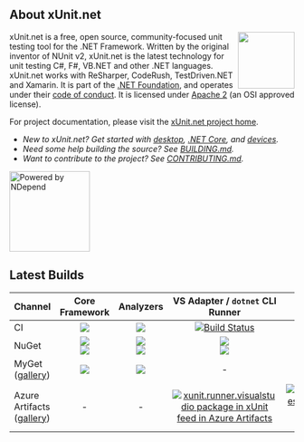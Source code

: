 ## About xUnit.net

[<img align="right" width="100px" src="https://dotnetfoundation.org/img/logo_big.svg" />](https://dotnetfoundation.org/projects?searchquery=xunit&type=project)

xUnit.net is a free, open source, community-focused unit testing tool for the .NET Framework. Written by the original inventor of NUnit v2, xUnit.net is the latest technology for unit testing C#, F#, VB.NET and other .NET languages. xUnit.net works with ReSharper, CodeRush, TestDriven.NET and Xamarin. It is part of the [.NET Foundation](https://www.dotnetfoundation.org/), and operates under their [code of conduct](https://www.dotnetfoundation.org/code-of-conduct). It is licensed under [Apache 2](https://opensource.org/licenses/Apache-2.0) (an OSI approved license).

For project documentation, please visit the [xUnit.net project home](https://xunit.github.io/).

* _New to xUnit.net? Get started with [desktop](https://xunit.net/docs/getting-started/netfx/visual-studio), [.NET Core](https://xunit.net/docs/getting-started/netcore/cmdline), and [devices](https://xunit.net/docs/getting-started/uwp/devices-runner)._
* _Need some help building the source? See [BUILDING.md](BUILDING.md)._
* _Want to contribute to the project? See [CONTRIBUTING.md](CONTRIBUTING.md)._

[<img src="https://raw.github.com/xunit/media/master/powered-by-ndepend-transparent.png" title="Powered by NDepend" width="142" />](http://www.ndepend.com/)

## Latest Builds

Channel  | Core Framework | Analyzers | VS Adapter / `dotnet` CLI Runner | Devices Runner
-------- | :------------: | :-------: | :------------: | :------------:
CI | <a href="https://ci.appveyor.com/project/xunit/xunit"><img src="https://ci.appveyor.com/api/projects/status/3ju9yoxaeafj9owb/branch/master?svg=true" /></a> | <a href="https://ci.appveyor.com/project/xunit/xunit-analyzers"><img src="https://ci.appveyor.com/api/projects/status/qvurc9j02j8a8qy4/branch/master?svg=true" /></a> | [![Build Status](https://dev.azure.com/dotnet/xUnit/_apis/build/status/Visual%20Studio%20Runner%20-%20CI?branchName=master)](https://dev.azure.com/dotnet/xUnit/_build/latest?definitionId=64&branchName=master) | [![Build Status](https://dev.azure.com/dotnet/xUnit/_apis/build/status/xUnit%20for%20Devices%20CI?branchName=master)](https://dev.azure.com/dotnet/xUnit/_build/latest?definitionId=23&branchName=master)
NuGet | <a href="https://www.nuget.org/packages/xunit"><img src="https://img.shields.io/nuget/v/xunit.svg?style=flat"></a><br><a href="https://www.nuget.org/packages/xunit/absoluteLatest"><img src="https://img.shields.io/nuget/vpre/xunit.svg?style=flat"></a> | <a href="https://www.nuget.org/packages/xunit.analyzers"><img src="https://img.shields.io/nuget/v/xunit.analyzers.svg?style=flat"></a><br><a href="https://www.nuget.org/packages/xunit.analyzers/absoluteLatest"><img src="https://img.shields.io/nuget/vpre/xunit.analyzers.svg?style=flat"></a> | <a href="https://www.nuget.org/packages/xunit.runner.visualstudio"><img src="https://img.shields.io/nuget/v/xunit.runner.visualstudio.svg?style=flat"></a><br><a href="https://www.nuget.org/packages/xunit.runner.visualstudio/absoluteLatest"><img src="https://img.shields.io/nuget/vpre/xunit.runner.visualstudio.svg?style=flat"></a> | <a href="https://www.nuget.org/packages/xunit.runner.devices"><img src="https://img.shields.io/nuget/v/xunit.runner.devices.svg?style=flat"></a><br><a href="https://www.nuget.org/packages/xunit.runner.devices/absoluteLatest"><img src="https://img.shields.io/nuget/vpre/xunit.runner.devices.svg?style=flat"></a>
MyGet<br>([gallery](https://www.myget.org/gallery/xunit/)) | <a href="https://myget.org/feed/xunit/package/nuget/xunit"><img src="https://img.shields.io/myget/xunit/vpre/xunit.svg?style=flat"></a> | <a href="https://myget.org/feed/xunit/package/nuget/xunit.analyzers"><img src="https://img.shields.io/myget/xunit/vpre/xunit.analyzers.svg?style=flat"></a> | - | -
Azure<br>Artifacts<br>([gallery](https://dev.azure.com/dotnet/xUnit/_packaging?_a=feed&feed=xUnit)) | - | - | [![xunit.runner.visualstudio package in xUnit feed in Azure Artifacts](https://feeds.dev.azure.com/dotnet/fe18572b-d1ba-496a-9e95-1af3bc3df99b/_apis/public/Packaging/Feeds/fe8eb338-07fd-45a0-b2ac-c80b58ca8c34/Packages/d5787e76-3ff2-4ac9-bd7f-a0c8ac3ec743/Badge)](https://dev.azure.com/dotnet/xUnit/_packaging?_a=package&feed=fe8eb338-07fd-45a0-b2ac-c80b58ca8c34&package=d5787e76-3ff2-4ac9-bd7f-a0c8ac3ec743&preferRelease=true) | [![xunit.runner.devices package in xUnit feed in Azure Artifacts](https://feeds.dev.azure.com/dotnet/fe18572b-d1ba-496a-9e95-1af3bc3df99b/_apis/public/Packaging/Feeds/fe8eb338-07fd-45a0-b2ac-c80b58ca8c34/Packages/a4366a02-ff04-4fa0-97b2-564e2f56ea7c/Badge)](https://dev.azure.com/dotnet/xUnit/_packaging?_a=package&feed=fe8eb338-07fd-45a0-b2ac-c80b58ca8c34&package=a4366a02-ff04-4fa0-97b2-564e2f56ea7c&preferRelease=true) | 

